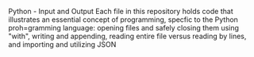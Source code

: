 Python - Input and Output
Each file in this repository holds code that illustrates an essential concept of programming, specfic to the Python proh=gramming language:
opening files and safely closing them using "with", writing and appending, reading entire file versus reading by lines, and importing and utilizing JSON
